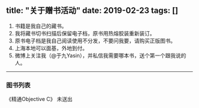 title: "关于赠书活动"
date: 2019-02-23
tags: [] 
---

1. 书籍是我自己的藏书。
2. 我将藏书切书扫描后保留电子档，原书用热熔胶装重新装订。
3. 原书电子档是我自己阅读使用不分发，不要问我要，请购买正版图书。
4. 上海本地可以面基，外地到付。
5. 微博上关注我（@于九Yasin），并私信我需要哪本书，送个第一个跟我说的人。

---
### 图书列表

《精通Objective C》 未送出
